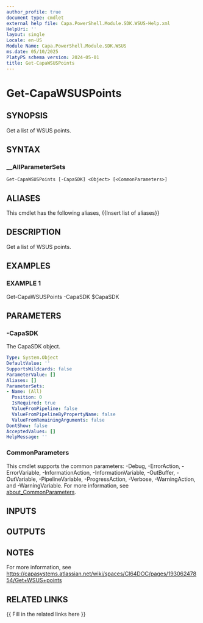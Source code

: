 ```yaml
---
author_profile: true
document type: cmdlet
external help file: Capa.PowerShell.Module.SDK.WSUS-Help.xml
HelpUri: ''
layout: single
Locale: en-US
Module Name: Capa.PowerShell.Module.SDK.WSUS
ms.date: 05/10/2025
PlatyPS schema version: 2024-05-01
title: Get-CapaWSUSPoints
---
```


# Get-CapaWSUSPoints

## SYNOPSIS

Get a list of WSUS points.

## SYNTAX

### __AllParameterSets

```
Get-CapaWSUSPoints [-CapaSDK] <Object> [<CommonParameters>]
```

## ALIASES

This cmdlet has the following aliases,
  {{Insert list of aliases}}

## DESCRIPTION

Get a list of WSUS points.

## EXAMPLES

### EXAMPLE 1

Get-CapaWSUSPoints -CapaSDK $CapaSDK

## PARAMETERS

### -CapaSDK

The CapaSDK object.

```yaml
Type: System.Object
DefaultValue: ''
SupportsWildcards: false
ParameterValue: []
Aliases: []
ParameterSets:
- Name: (All)
  Position: 0
  IsRequired: true
  ValueFromPipeline: false
  ValueFromPipelineByPropertyName: false
  ValueFromRemainingArguments: false
DontShow: false
AcceptedValues: []
HelpMessage: ''
```

### CommonParameters

This cmdlet supports the common parameters: -Debug, -ErrorAction, -ErrorVariable,
-InformationAction, -InformationVariable, -OutBuffer, -OutVariable, -PipelineVariable,
-ProgressAction, -Verbose, -WarningAction, and -WarningVariable. For more information, see
[about_CommonParameters](https://go.microsoft.com/fwlink/?LinkID=113216).

## INPUTS

## OUTPUTS

## NOTES

For more information, see https://capasystems.atlassian.net/wiki/spaces/CI64DOC/pages/19306247854/Get+WSUS+points


## RELATED LINKS

{{ Fill in the related links here }}

